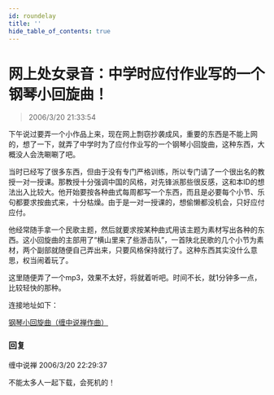 ```yaml
---
id: roundelay
title: ''
hide_table_of_contents: true
---
```


# 网上处女录音：中学时应付作业写的一个钢琴小回旋曲！

> 2006/3/20 21:33:54

下午说过要弄一个小作品上来，现在网上剽窃抄袭成风，重要的东西是不能上网的，想了一下，就弄了中学时为了应付作业写的一个钢琴小回旋曲，这种东西，大概没人会洗唰唰了吧。
 
当时已经写了很多东西，但由于没有专门严格训练，所以专门请了一个很出名的教授一对一授课。那教授十分强调中国的风格，对先锋派那些很反感，这和本ID的想法出入比较大。他开始要按各种曲式每周都写一个东西，而且是必要每个小节、乐句都要求按曲式来，十分枯燥。由于是一对一授课的，想偷懒都没机会，只好应付应付。

他经常随手拿一个民歌主题，然后就要求按某种曲式用该主题为素材写出各种的东西。这小回旋曲的主部用了“横山里来了些游击队”，一首陕北民歌的几个小节为素材，两个副部就随便自己弄出来，只要风格保持就行了。这种东西其实没什么意思，权当闹着玩了。

这里随便弄了一个mp3，效果不太好，将就着听吧。时间不长，就1分钟多一点，比较轻快的那种。

连接地址如下：

[钢琴小回旋曲（缠中说禅作曲）](http://mm.blogcn.com/musicdata/2006/3/20/chzhshch,2006320212456562.mp3)

### 回复

<div class='blog-comment'>
<span class='blog-comment-chan'>缠中说禅</span> 2006/3/20 22:29:37<br/>

不能太多人一起下载，会死机的！
</div>